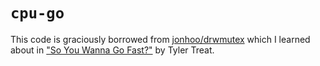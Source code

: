 # `cpu-go`

This code is graciously borrowed from [jonhoo/drwmutex][1] which I learned
about in ["So You Wanna Go Fast?"][2] by Tyler Treat.

[1]: https://github.com/jonhoo/drwmutex/
[2]: https://www.youtube.com/watch?v=DJ4d_PZ6Gns
